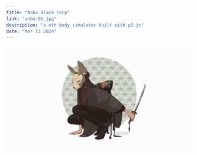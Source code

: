 ```yaml
---
title: "Anbu Black Corp"
link: "anbu-01.jpg"
description: "a nth body simulator built with p5.js"
date: "Mar 13 2024"
---
```


![Anbu](./anbu-01.jpg)
